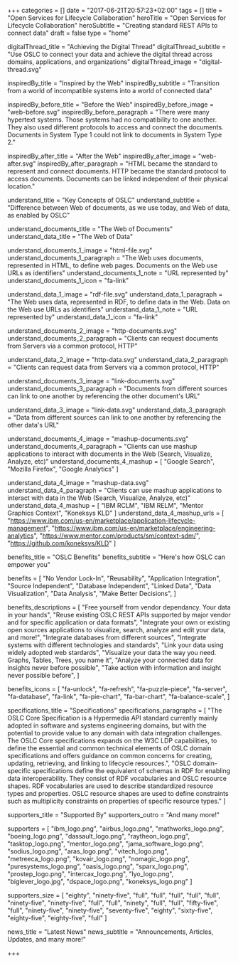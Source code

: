+++
categories = []
date = "2017-06-21T20:57:23+02:00"
tags = []
title = "Open Services for Lifecycle Collaboration"
heroTitle = "Open Services for Lifecycle Collaboration"
heroSubtitle = "Creating standard REST APIs to connect data"
draft = false
type = "home"

digitalThread_title = "Achieving the Digital Thread"
digitalThread_subtitle = "Use OSLC to connect your data and achieve the digital thread across domains, applications, and organizations"
digitalThread_image = "digital-thread.svg"

inspiredBy_title = "Inspired by the Web"
inspiredBy_subtitle = "Transition from a world of incompatible systems into a world of connected data"

inspiredBy_before_title = "Before the Web"
inspiredBy_before_image = "web-before.svg"
inspiredBy_before_paragraph = "There were many hypertext systems. Those systems had no compatibility to one another. They also used different protocols to access and connect the documents. Documents in System Type 1 could not link to documents in System Type 2."

inspiredBy_after_title = "After the Web"
inspiredBy_after_image = "web-after.svg"
inspiredBy_after_paragraph = "HTML became the standard to represent and connect documents. HTTP became the standard protocol to access documents. Documents can be linked independent of their physical location."


understand_title = "Key Concepts of OSLC"
understand_subtitle = "Difference between Web of documents, as we use today, and Web of data, as enabled by OSLC"

understand_documents_title = "The Web of Documents"
understand_data_title = "The Web of Data"

understand_documents_1_image = "html-file.svg"
understand_documents_1_paragraph = "The Web uses documents, represented in HTML, to define web pages. Documents on the Web use URLs as identifiers"
understand_documents_1_note = "URL represented by"
understand_documents_1_icon = "fa-link"

understand_data_1_image = "rdf-file.svg"
understand_data_1_paragraph = "The Web uses data, represented in RDF, to define data in the Web. Data on the Web use URLs as identifiers"
understand_data_1_note = "URL represented by"
understand_data_1_icon = "fa-link"

understand_documents_2_image = "http-documents.svg"
understand_documents_2_paragraph = "Clients can request documents from Servers via a common protocol, HTTP"

understand_data_2_image = "http-data.svg"
understand_data_2_paragraph = "Clients can request data from Servers via a common protocol, HTTP"

understand_documents_3_image = "link-documents.svg"
understand_documents_3_paragraph = "Documents from different sources can link to one another by referencing the other document's URL"

understand_data_3_image = "link-data.svg"
understand_data_3_paragraph = "Data from different sources can link to one another by referencing the other data's URL"

understand_documents_4_image = "mashup-documents.svg"
understand_documents_4_paragraph = "Clients can use mashup applications to interact with documents in the Web (Search, Visualize, Analyze, etc)"
understand_documents_4_mashup = [
  "Google Search",
  "Mozilla Firefox",
  "Google Analytics"
]

understand_data_4_image = "mashup-data.svg"
understand_data_4_paragraph = "Clients can use mashup applications to interact with data in the Web (Search, Visualize, Analyze, etc)"
understand_data_4_mashup = [
  "IBM RCLM",
  "IBM RELM",
  "Mentor Graphics Context",
  "Koneksys KLD"
]
understand_data_4_mashup_urls = [
  "https://www.ibm.com/us-en/marketplace/application-lifecycle-management",
  "https://www.ibm.com/us-en/marketplace/engineering-analytics",
  "https://www.mentor.com/products/sm/context-sdm/",
  "https://github.com/koneksys/KLD"
]


benefits_title = "OSLC Benefits"
benefits_subtitle = "Here's how OSLC can empower you"

benefits = [
  "No Vendor Lock-In",
  "Reusability",
  "Application Integration",
  "Source Independent",
  "Database Independent",
  "Linked Data",
  "Data Visualization",
  "Data Analysis",
  "Make Better Decisions",
]

benefits_descriptions = [
  "Free yourself from vendor dependancy. Your data in your hands",
  "Reuse existing OSLC REST APIs supported by major vendor and for specific application or data formats",
  "Integrate your own or existing open sources applications to visualize, search, analyze and edit your data, and more!",
  "Integrate databases from different sources",
  "Integrate systems with different technologies and standards",
  "Link your data using widely adopted web stardards",
  "Visualize your data the way you need. Graphs, Tables, Trees, you name it",
  "Analyze your connected data for insights never before possible",
  "Take action with information and insight never possible before",
]

benefits_icons = [
  "fa-unlock",
  "fa-refresh",
  "fa-puzzle-piece",
  "fa-server",
  "fa-database",
  "fa-link",
  "fa-pie-chart",
  "fa-bar-chart",
  "fa-balance-scale",
]


specifications_title = "Specifications"
specifications_paragraphs = [
  "The OSLC Core Specification is a Hypermedia API standard currently mainly adopted in software and systems engineering domains, but with the potential to provide value to any domain with data integration challenges. The OSLC Core specifications expands on the W3C LDP capabilities, to define the essential and common technical elements of OSLC domain specifications and offers guidance on common concerns for creating, updating, retrieving, and linking to lifecycle resources.",
  "OSLC domain-specific specifications define the equivalent of schemas in RDF for enabling data interoperability. They consist of RDF vocabularies and OSLC resource shapes. RDF vocabularies are used to describe standardized resource types and properties. OSLC resource shapes are used to define constraints such as multiplicity constraints on properties of specific resource types."
]

supporters_title = "Supported By"
supporters_outro = "And many more!"

supporters = [
  "ibm_logo.png",
  "airbus_logo.png",
  "mathworks_logo.png",
  "boeing_logo.png",
  "dassault_logo.png",
  "raytheon_logo.png",
  "tasktop_logo.png",
  "mentor_logo.png",
  "jama_software_logo.png",
  "sodius_logo.png",
  "aras_logo.png",
  "vitech_logo.png",
  "metreeca_logo.png",
  "kovair_logo.png",
  "nomagic_logo.png",
  "puresystems_logo.png",
  "oasis_logo.png",
  "sparx_logo.png",
  "prostep_logo.png",
  "intercax_logo.png",
  "lyo_logo.png",
  "biglever_logo.jpg",
  "dspace_logo.png",
  "koneksys_logo.png"
]

supporters_size = [
  "eighty",
  "ninety-five",
  "full",
  "full",
  "full",
  "full",
  "full",
  "ninety-five",
  "ninety-five",
  "full",
  "full",
  "ninety",
  "full",
  "full",
  "fifty-five",
  "full",
  "ninety-five",
  "ninety-five",
  "seventy-five",
  "eighty",
  "sixty-five",
  "eighty-five",
  "eighty-five",
  "full"
]


news_title = "Latest News"
news_subtitle = "Announcements, Articles, Updates, and many more!"

+++
